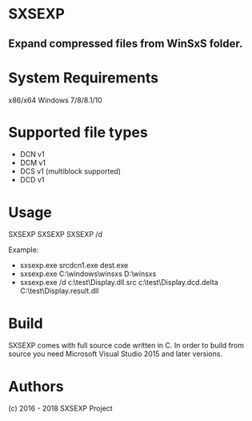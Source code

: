 
# SXSEXP
## Expand compressed files from WinSxS folder.

# System Requirements

x86/x64 Windows 7/8/8.1/10

# Supported file types
* DCN v1
* DCM v1
* DCS v1 (multiblock supported)
* DCD v1

# Usage
SXSEXP <Source File> <Destination File>
SXSEXP <Source Directory> <Destination Directory>
SXSEXP /d <Source File> <Source Delta File> <Destination File>

Example: 
* sxsexp.exe srcdcn1.exe dest.exe 
* sxsexp.exe C:\windows\winsxs D:\winsxs
* sxsexp.exe /d c:\test\Display.dll.src c:\test\Display.dcd.delta C:\test\Display.result.dll

# Build

SXSEXP comes with full source code written in C.
In order to build from source you need Microsoft Visual Studio 2015 and later versions.

# Authors

(c) 2016 - 2018 SXSEXP Project
